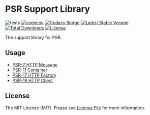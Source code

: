 # PSR Support Library

![tests](https://github.com/MilesChou/psr/workflows/tests/badge.svg)
[![codecov](https://codecov.io/gh/MilesChou/psr/branch/master/graph/badge.svg)](https://codecov.io/gh/MilesChou/psr)
[![Codacy Badge](https://app.codacy.com/project/badge/Grade/3412605912a942b6b60a934685615cf4)](https://www.codacy.com/gh/MilesChou/psr/dashboard)
[![Latest Stable Version](https://poser.pugx.org/MilesChou/psr/v/stable)](https://packagist.org/packages/MilesChou/psr)
[![Total Downloads](https://poser.pugx.org/MilesChou/psr/d/total.svg)](https://packagist.org/packages/MilesChou/psr)
[![License](https://poser.pugx.org/MilesChou/psr/license)](https://packagist.org/packages/MilesChou/psr)

The support library for PSR.

## Usage

* [PSR-7 HTTP Message](docs/psr7-http-message.md)
* [PSR-11 Container](docs/psr11-container.md)
* [PSR-17 HTTP Factory](docs/psr17-http-factory.md)
* [PSR-18 HTTP Client](docs/psr18-http-client.md)

## License

The MIT License (MIT). Please see [License File](LICENSE) for more information.
